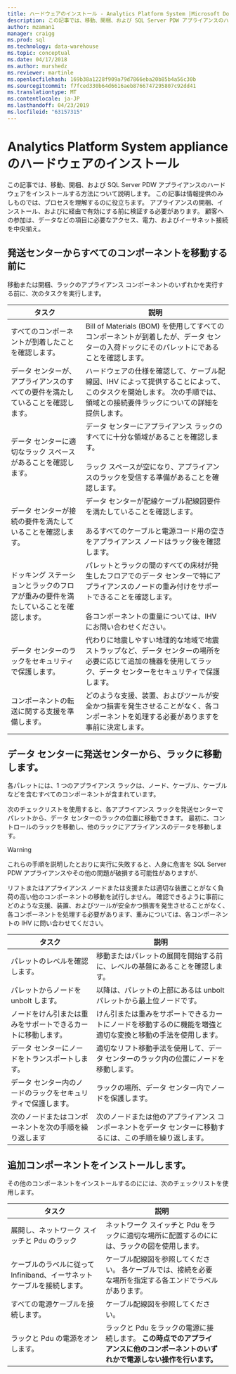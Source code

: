 ```yaml
---
title: ハードウェアのインストール - Analytics Platform System |Microsoft Docs
description: この記事では、移動、開梱、および SQL Server PDW アプライアンスのハードウェアをインストールする方法について説明します。 この記事は情報提供のみしものでは、プロセスを理解するのに役立ちます。 アプライアンスの開梱、インストール、およびに経由で有効にする前に検証する必要があります。 顧客への参加は、データなどの項目に必要なアクセス、電力、およびイーサネット接続を中央揃え。
author: mzaman1
manager: craigg
ms.prod: sql
ms.technology: data-warehouse
ms.topic: conceptual
ms.date: 04/17/2018
ms.author: murshedz
ms.reviewer: martinle
ms.openlocfilehash: 169b38a1228f909a79d7866eba20b85b4a56c30b
ms.sourcegitcommit: f7fced330b64d6616aeb8766747295807c92dd41
ms.translationtype: MT
ms.contentlocale: ja-JP
ms.lasthandoff: 04/23/2019
ms.locfileid: "63157315"
---
```

# <a name="hardware-installation-for-analytics-platform-system-appliance"></a>Analytics Platform System appliance のハードウェアのインストール
この記事では、移動、開梱、および SQL Server PDW アプライアンスのハードウェアをインストールする方法について説明します。 この記事は情報提供のみしものでは、プロセスを理解するのに役立ちます。 アプライアンスの開梱、インストール、およびに経由で有効にする前に検証する必要があります。 顧客への参加は、データなどの項目に必要なアクセス、電力、およびイーサネット接続を中央揃え。  
  
## <a name="BeforeMoving"></a>発送センターからすべてのコンポーネントを移動する前に  
移動または開梱、ラックのアプライアンス コンポーネントのいずれかを実行する前に、次のタスクを実行します。  
  
|タスク|説明|  
|--------|---------------|  
|すべてのコンポーネントが到着したことを確認します。|Bill of Materials (BOM) を使用してすべてのコンポーネントが到着したが、データ センターの入荷ドックにそのパレットにであることを確認します。|  
|データ センターが、アプライアンスのすべての要件を満たしていることを確認します。|ハードウェアの仕様を確認して、ケーブル配線図、IHV によって提供することによって、このタスクを開始します。 次の手順では、領域との接続要件ラックについての詳細を提供します。|  
|データ センターに適切なラック スペースがあることを確認します。|データ センターにアプライアンス ラックのすべてに十分な領域があることを確認します。<br /><br />ラック スペースが空になり、アプライアンスのラックを受信する準備があることを確認します。|  
|データ センターが接続の要件を満たしていることを確認します。|データ センターが配線ケーブル配線図要件を満たしていることを確認します。<br /><br />あるすべてのケーブルと電源コード用の空きをアプライアンス ノードはラック後を確認します。|  
|ドッキング ステーションとラックのフロアが重みの要件を満たしていることを確認します。|パレットとラックの間のすべての床材が発生したフロアでのデータ センターで特にアプライアンスのノードの重み付けをサポートできることを確認します。<br /><br />各コンポーネントの重量については、IHV にお問い合わせください。|  
|データ センターのラックをセキュリティで保護します。|代わりに地震しやすい地理的な地域で地震ストラップなど、データ センターの場所を必要に応じて追加の機器を使用してラック、データ センターをセキュリティで保護します。|  
|コンポーネントの転送に関する支援を準備します。|どのような支援、装置、およびツールが安全かつ損害を発生させることがなく、各コンポーネントを処理する必要がありますを事前に決定します。|  
  
## <a name="Moving"></a>データ センターに発送センターから、ラックに移動します。  
各パレットには、1 つのアプライアンス ラックは、ノード、ケーブル、ケーブルなどを含むすべてのコンポーネントが含まれています。  
  
次のチェックリストを使用すると、各アプライアンス ラックを発送センターでパレットから、データ センターのラックの位置に移動できます。 最初に、コントロールのラックを移動し、他のラックにアプライアンスのデータを移動します。  
  
> [!WARNING]  
> これらの手順を説明したとおりに実行に失敗すると、人身に危害を SQL Server PDW アプライアンスやその他の問題が破損する可能性がありますが、  
>   
> リフトまたはアプライアンス ノードまたは支援または適切な装置ことがなく負荷の高い他のコンポーネントの移動を試行しません。 確認できるように事前にどのような支援、装置、およびツールが安全かつ損害を発生させることがなく、各コンポーネントを処理する必要があります、重みについては、各コンポーネントの IHV に問い合わせてください。  
  
|タスク|説明|  
|--------|---------------|  
|パレットのレベルを確認します。|移動またはパレットの展開を開始する前に、レベルの基盤にあることを確認します。|  
|パレットからノードを unbolt します。|以降は、パレットの上部にあるは unbolt パレットから最上位ノードです。|  
|ノードをけん引または重みをサポートできるカートに移動します。|けん引または重みをサポートできるカートにノードを移動するのに機能を増強と適切な変換と移動の手法を使用します。|  
|データ センターにノードをトランスポートします。|適切なリフト移動手法を使用して、データ センターのラック内の位置にノードを移動します。|  
|データ センター内のノードのラックをセキュリティで保護します。|ラックの場所、データ センター内でノードを保護します。|  
|次のノードまたはコンポーネントを次の手順を繰り返します|次のノードまたは他のアプライアンス コンポーネントをデータ センターに移動するには、この手順を繰り返します。|  
  
## <a name="AfterMoving"></a>追加コンポーネントをインストールします。  
その他のコンポーネントをインストールするのにには、次のチェックリストを使用します。  
  
|タスク|説明||  
|--------|---------------|-|  
|展開し、ネットワーク スイッチと Pdu のラック|ネットワーク スイッチと Pdu をラックに適切な場所に配置するのにには、ラックの図を使用します。||  
|ケーブルのラベルに従って Infiniband、イーサネット ケーブルを接続します。|ケーブル配線図を参照してください。 各ケーブルでは、接続を必要な場所を指定する各エンドでラベルがあります。||  
|すべての電源ケーブルを接続します。|ケーブル配線図を参照してください。||  
|ラックと Pdu の電源をオンします。|ラックと Pdu をラックの電源に接続します。 **この時点でのアプライアンスに他のコンポーネントのいずれかで電源しない操作を行います。**||  
  
<!-- MISSING LINKS ## See Also  
[Common Metadata Query Examples &#40;SQL Server PDW&#41;](../sqlpdw/common-metadata-query-examples-sql-server-pdw.md)  -->  
  
